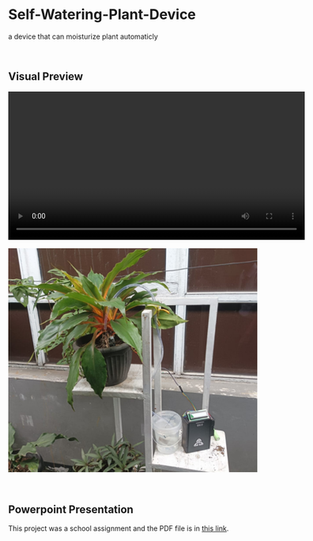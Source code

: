 # Self-Watering-Plant-Device

a device that can moisturize plant automaticly

 <br>

## Visual Preview

<video src="Media/Demo.mp4" controls width="600">
  Your browser does not support the video tag.
</video>

<br>

![Image](/Media/Image.jpg)


<br>


## Powerpoint Presentation

This project was a school assignment and the PDF file is in [this link](/Presentation/AUTOMATIc%20Watering%20plant.pdf).